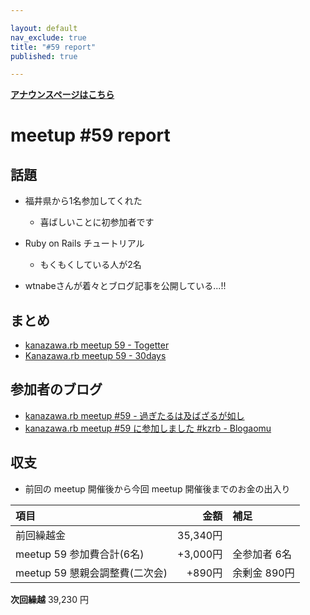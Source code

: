 ```yaml
---

layout: default
nav_exclude: true
title: "#59 report"
published: true

---
```


<div style="text-align: left;"><a href="./"><strong>アナウンスページはこちら</strong></a></div>

# meetup #59 report

## 話題

<!-- 適宜サマライズを記入するか、twitter の #kzrb あたりからピックアップする -->

* 福井県から1名参加してくれた
  + 喜ばしいことに初参加者です

* Ruby on Rails チュートリアル
  + もくもくしている人が2名

* wtnabeさんが着々とブログ記事を公開している...!!

## まとめ

* [kanazawa.rb meetup 59 - Togetter](https://togetter.com/li/1130329)
* [Kanazawa.rb meetup 59 - 30days](http://30d.jp/kzrb/49)


## 参加者のブログ

* [kanazawa\.rb meetup \#59 \- 過ぎたるは及ばざるが如し](http://cotton-desu.hatenablog.com/entry/2017/07/17/201147)
* [kanazawa.rb meetup \#59 に参加しました \#kzrb \- Blogaomu](http://www.blogaomu.com/entry/kzrb59)



## 収支

* 前回の meetup 開催後から今回 meetup 開催後までのお金の出入り

|項目                           |金額         |補足                                               |
|:------------------------------|------------:|:--------------------------------------------------|
| 前回繰越金                    |    35,340円 |                                                   |
| meetup 59 参加費合計(6名)    |   +3,000円 | 全参加者 6名                                        |
| meetup 59 懇親会調整費(二次会)|      +890円 | 余剰金 890円                                      |

**次回繰越**  39,230 円
